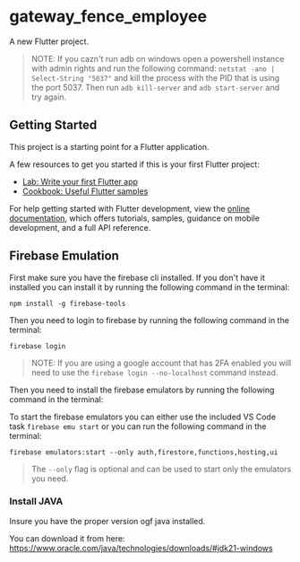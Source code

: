 # gateway_fence_employee

A new Flutter project.

> NOTE: If you cazn't run adb on windows open a powershell instance with admin rights and run the following command: `netstat -ano | Select-String "5037"` and kill the process with the PID that is using the port 5037. Then run `adb kill-server` and `adb start-server` and try again.

## Getting Started

This project is a starting point for a Flutter application.

A few resources to get you started if this is your first Flutter project:

- [Lab: Write your first Flutter app](https://docs.flutter.dev/get-started/codelab)
- [Cookbook: Useful Flutter samples](https://docs.flutter.dev/cookbook)

For help getting started with Flutter development, view the
[online documentation](https://docs.flutter.dev/), which offers tutorials,
samples, guidance on mobile development, and a full API reference.


## Firebase Emulation

First make sure you have the firebase cli installed. If you don't have it installed you can install it by running the following command in the terminal:

```shell
npm install -g firebase-tools
```

Then you need to login to firebase by running the following command in the terminal:

```shell
firebase login
```

> NOTE: If you are using a google account that has 2FA enabled you will need to use the `firebase login --no-localhost` command instead.

Then you need to install the firebase emulators by running the following command in the terminal:

To start the firebase emulators you can either use the included VS Code task `firebase emu start` or you can run the following command in the terminal: 

```shell
firebase emulators:start --only auth,firestore,functions,hosting,ui
``` 

> The `--only` flag is optional and can be used to start only the emulators you need.

### Install JAVA

Insure you have the proper version ogf java installed. 

You can download it from here: https://www.oracle.com/java/technologies/downloads/#jdk21-windows